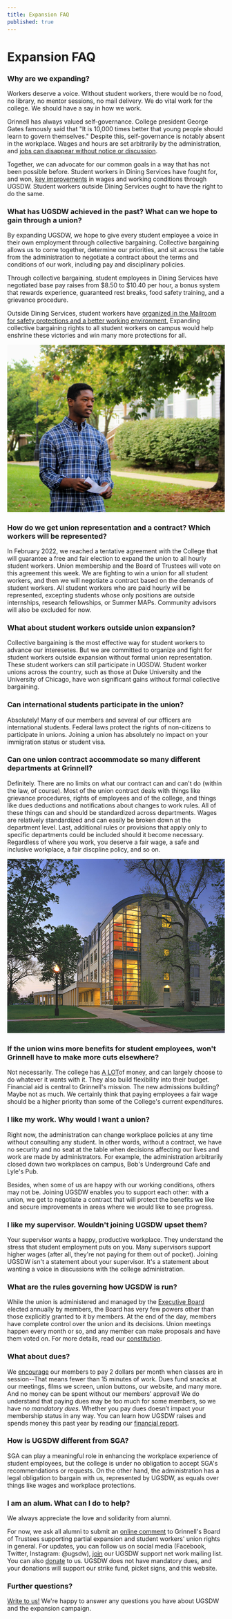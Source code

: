 ```yaml
---
title: Expansion FAQ
published: true
---
```


# Expansion FAQ

### Why are we expanding?

Workers deserve a voice. Without student workers, there would be no food, no
library, no mentor sessions, no mail delivery. We do vital work for the
college. We should have a say in how we
work.

Grinnell has always valued self-governance. College president George Gates 
famously said that "It is 10,000 times better that young people should learn to 
govern themselves." Despite this, self-governance is notably absent in 
the workplace. Wages and hours are set arbitrarily by the administration, and
[jobs can disappear without notice or discussion](/2017/08/26/statement-on-the-closing-of-bob-s-underground-cafe-and-lyle-s-pub/). 

Together, we can advocate for our common goals in a way that has not been possible before. Student workers in Dining Services have fought for, and won, [key improvements](https://www.ugsdw.org/2019/06/10/student-dining-workers-ratify-new-contract-with-grinnell-college-for-academic-year-2019-2020/) in wages and working conditions through UGSDW. Student workers outside Dining Services ought to have the right to do the same. 


### What has UGSDW achieved in the past?  What can we hope to gain through a union?

By expanding UGSDW, we hope to give every student employee a voice in their own
employment through collective bargaining. Collective bargaining allows us to
come together, determine our priorities, and sit across the table from the
administration to negotiate a contract about the terms and conditions of our
work, including pay and disciplinary policies. 

Through collective bargaining, student employees in Dining Services have
negotiated base pay raises from $8.50 to $10.40 per hour, a bonus system that 
rewards experience, guaranteed rest breaks, food safety training, and a 
grievance procedure.

Outside Dining Services, student workers have [organized in the Mailroom for safety protections and a better working environment.](https://www.ugsdw.org/2021/03/12/mailroom-workers-organize/) Expanding collective bargaining rights to all student workers on campus would help enshrine these victories and win many more protections for all. 

![Langston Thomas, speaking at the announcement event for UGSDW's expansion campaign.](/assets/news/langston_speaking.jpg)


### How do we get union representation and a contract? Which workers will be represented?

In February 2022, we reached a tentative agreement with the College that will guarantee a free and fair election to expand the union to all hourly student workers. Union membership and the Board of Trustees will vote on this agreement this week. We are fighting to win a union for all student workers, and then we will negotiate a contract based on the demands of student workers. All student workers who are paid hourly will be represented, excepting students whose only positions are outside internships, research fellowships, or Summer MAPs. Community advisors will also be excluded for now. 

### What about student workers outside union expansion?

Collective bargaining is the most effective way for student workers to advance our interesetes. 
But we are committed to organize and fight for student workers outside expansion without formal union representation. These student workers can still participate in UGSDW. Student worker unions across the country, such as those at Duke University and the University of Chicago, have won significant gains without formal collective bargaining. 


### Can international students participate in the union? 

Absolutely! Many of our members and several of our officers are international
students. Federal laws protect the rights of non-citizens to participate in unions. Joining a union has absolutely no impact on your immigration status or student visa.


### Can one union contract accommodate so many different departments at Grinnell? 

Definitely. There are no limits on what our contract can and can't do (within
the law, of course). Most of the union contract deals with things like
grievance procedures, rights of employees and of the college, and things like
dues deductions and notifications about changes to work rules. All of these
things can and should be standardized across departments.  Wages are relatively
standardized and can easily be broken down at the department level. Last,
additional rules or provisions that apply only to specific departments could be
included should it become necessary. Regardless of where you work, you deserve a fair wage, a safe and inclusive workplace, a fair discpline policy, and so on.

![Lazier Hall, Grinnell College](/assets/news/1_30.jpg)


### If the union wins more benefits for student employees, won't Grinnell have to make more cuts elsewhere? 

Not necessarily.  The college has [A LOT](https://www.grinnell.edu/sites/default/files/docs/2022-02/Financial%20Statement%20%28Final%29.pdf)of money, and can largely choose to do whatever it wants with it.  They also build flexibility into their budget. Financial aid is central to Grinnell's mission.  The new admissions building? Maybe not as much. We certainly think that paying employees a fair wage should be a higher priority than some of the College's current expenditures.


### I like my work. Why would I want a union? 

Right now, the administration can change
workplace policies at any time without consulting any student. In other words,
without a contract, we have no security and no seat at the table when decisions
affecting our lives and work are made by administrators. For example, the
administration arbitrarily closed down two workplaces on campus, Bob's
Underground Cafe and Lyle's Pub. 

Besides, when some of us are happy with our working conditions, others may not
be. Joining UGSDW enables you to support each other: with a union, we get to negotiate a contract that will protect the benefits we like and secure improvements in areas where we would
like to see progress. 


### I like my supervisor. Wouldn't joining UGSDW upset them?

Your supervisor wants a happy, productive workplace.  They understand the
stress that student employment puts on you.  Many supervisors support higher
wages (after all, they're not paying for them out of pocket).  Joining UGSDW
isn't a statement about your supervisor.  It's a statement about wanting a
voice in discussions with the college administration.


### What are the rules governing how UGSDW is run?
While the union is administered and managed by the [Executive Board](https://www.ugsdw.org/about/) elected annually by members, the Board has very few powers other than those explicitly granted to it by members. At the end of the day, members have complete control over the union and its decisions. Union meetings happen every month or so, and any member can make proposals and have them voted on. For more details, read our [constitution](https://www.ugsdw.org/about/constitution/).


### What about dues?

We [encourage](https://www.ugsdw.org/members/dues/) our members to pay 2 dollars per month when classes are in session--That means fewer than 15 minutes of work. Dues fund snacks at our meetings, films we screen, union buttons, our website, and many more. And no money can be spent without our members’ approval! We do understand that paying dues may be too much for some members, so we have _no mandatory dues_. Whether you pay dues doesn’t impact your membership status in any way. You can learn how UGSDW raises and spends money this past year by reading our [financial report](https://www.ugsdw.org/assets/reports/fy2019.pdf).


### How is UGSDW different from SGA?

SGA can play a meaningful role in enhancing the workplace experience of student
employees, but the college is under no obligation to accept SGA's
recommendations or requests. On the other hand, the administration has a legal
obligation to bargain with us, represented by UGSDW, as equals over things like
wages and workplace protections.


### I am an alum. What can I do to help? 

We always appreciate the love and solidarity from alumni. 

For now, we ask all alumni to submit an [online comment](https://grinnell.co1.qualtrics.com/jfe/form/SV_9FBZ1in5An2B30N) to Grinnell's Board of Trustees supporting partial expansion and student workers' union rights in general. For updates, you can follow us on social media (Facebook, Twitter, Instagram: @ugsdw), [join](https://forms.gle/VyLccBQz1xwEE4uD7) our UGSDW support net work mailing list. You can also [donate](https://www.ugsdw.org/donate/) to us. UGSDW does not have mandatory dues, and your donations will support our strike fund, picket signs, and this website. 


### Further questions?

[Write to us!](mailto:expansion@ugsdw.org) We're happy to answer any questions
you have about UGSDW and the expansion campaign.
